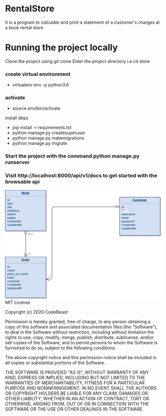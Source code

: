 # RentalStore
It is a program to calculate and print a statement of a customer's charges at a book rental store

# Running the project locally
Clone the project using git clone
Enter the project directory i.e cd store
### create virtual environment
- virtualenv env -p python3.6
### activate
- source env/bin/activate

install deps
- pip install -r requirements.txt
- python manage.py createsuperuser
- python manage.py makemigrations
- python manage.py migrate
### Start the project with the command python manage.py runserver
### Visit http://localhost:8000/api/v1/docs to get started with the browsable api

![alt text](BookApp.jpg "ERD diagram")
MIT License

Copyright (c) 2020 CodeBeast

Permission is hereby granted, free of charge, to any person obtaining a copy
of this software and associated documentation files (the "Software"), to deal
in the Software without restriction, including without limitation the rights
to use, copy, modify, merge, publish, distribute, sublicense, and/or sell
copies of the Software, and to permit persons to whom the Software is
furnished to do so, subject to the following conditions:

The above copyright notice and this permission notice shall be included in all
copies or substantial portions of the Software.

THE SOFTWARE IS PROVIDED "AS IS", WITHOUT WARRANTY OF ANY KIND, EXPRESS OR
IMPLIED, INCLUDING BUT NOT LIMITED TO THE WARRANTIES OF MERCHANTABILITY,
FITNESS FOR A PARTICULAR PURPOSE AND NONINFRINGEMENT. IN NO EVENT SHALL THE
AUTHORS OR COPYRIGHT HOLDERS BE LIABLE FOR ANY CLAIM, DAMAGES OR OTHER
LIABILITY, WHETHER IN AN ACTION OF CONTRACT, TORT OR OTHERWISE, ARISING FROM,
OUT OF OR IN CONNECTION WITH THE SOFTWARE OR THE USE OR OTHER DEALINGS IN THE
SOFTWARE.
